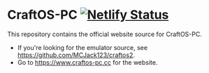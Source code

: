 # CraftOS-PC [![Netlify Status](https://api.netlify.com/api/v1/badges/0eb99be5-d7ed-4b0b-b2b0-28491613fbaf/deploy-status)](https://app.netlify.com/sites/craftos-pc/deploys)
This repository contains the official website source for CraftOS-PC. 
* If you're looking for the emulator source, see https://github.com/MCJack123/craftos2.
* Go to https://www.craftos-pc.cc for the website.

